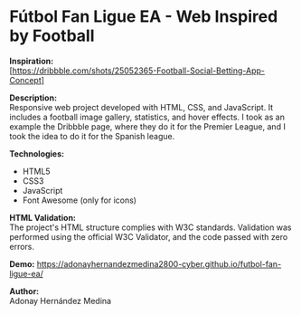 # Fútbol Fan Ligue EA - Web Inspired by Football

**Inspiration:**  
[https://dribbble.com/shots/25052365-Football-Social-Betting-App-Concept]

**Description:**  
Responsive web project developed with HTML, CSS, and JavaScript. It includes a football image gallery, statistics, and hover effects. I took as an example the Dribbble page, where they do it for the Premier League, and I took the idea to do it for the Spanish league.

**Technologies:**  
- HTML5  
- CSS3  
- JavaScript  
- Font Awesome (only for icons)

**HTML Validation:**  
The project's HTML structure complies with W3C standards.
Validation was performed using the official W3C Validator, and the code passed with zero errors.

**Demo:**
https://adonayhernandezmedina2800-cyber.github.io/futbol-fan-ligue-ea/

**Author:**  
Adonay Hernández Medina
